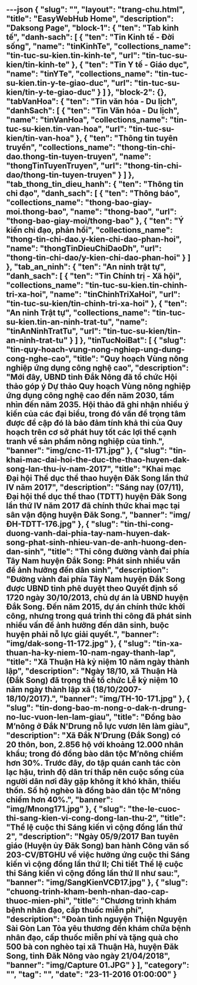 ---json
{
    "slug": "",
    "layout": "trang-chu.html",
    "title": "EasyWebHub Home",
    "description": "Daksong Page",
    "block-1": {
        "ten": "Tab kinh tế",
        "danh-sach": [
            {
                "ten": "Tin Kinh tế - Đời sống",
                "name": "tinKinhTe",
                "collections_name": "tin-tuc-su-kien.tin-kinh-te",
                "url": "tin-tuc-su-kien/tin-kinh-te"
            },
            {
                "ten": "Tin Y tế - Giáo dục",
                "name": "tinYTe",
                "collections_name": "tin-tuc-su-kien.tin-y-te-giao-duc",
                "url": "tin-tuc-su-kien/tin-y-te-giao-duc"
            }
        ]
    },
    "block-2": {},
    "tabVanHoa": {
        "ten": "Tin văn hóa - Du lịch",
        "danhSach": [
            {
                "ten": "Tin Văn hóa - Du lịch",
                "name": "tinVanHoa",
                "collections_name": "tin-tuc-su-kien.tin-van-hoa",
                "url": "tin-tuc-su-kien/tin-van-hoa"
            },
            {
                "ten": "Thông tin tuyên truyền",
                "collections_name": "thong-tin-chi-dao.thong-tin-tuyen-truyen",
                "name": "thongTinTuyenTruyen",
                "url": "thong-tin-chi-dao/thong-tin-tuyen-truyen"
            }
        ]
    },
    "tab_thong_tin_dieu_hanh": {
        "ten": "Thông tin chỉ đạo",
        "danh_sach": [
            {
                "ten": "Thông báo",
                "collections_name": "thong-bao-giay-moi.thong-bao",
                "name": "thong-bao",
                "url": "thong-bao-giay-moi/thong-bao"
            },
            {
                "ten": "Ý kiến chỉ đạo, phản hồi",
                "collections_name": "thong-tin-chi-dao.y-kien-chi-dao-phan-hoi",
                "name": "thongTinDieuChiDaoDh",
                "url": "thong-tin-chi-dao/y-kien-chi-dao-phan-hoi"
            }
        ]
    },
    "tab_an_ninh": {
        "ten": "An ninh trật tự",
        "danh_sach": [
            {
                "ten": "Tin Chính trị - Xã hội",
                "collections_name": "tin-tuc-su-kien.tin-chinh-tri-xa-hoi",
                "name": "tinChinhTriXaHoi",
                "url": "tin-tuc-su-kien/tin-chinh-tri-xa-hoi"
            },
            {
                "ten": "An ninh Trật tự",
                "collections_name": "tin-tuc-su-kien.tin-an-ninh-trat-tu",
                "name": "tinAnNinhTratTu",
                "url": "tin-tuc-su-kien/tin-an-ninh-trat-tu"
            }
        ]
    },
    "tinTucNoiBat": [
        {
            "slug": "tin-quy-hoach-vung-nong-nghiep-ung-dung-cong-nghe-cao",
            "title": "Quy hoạch Vùng nông nghiệp ứng dụng công nghệ cao",
            "description": "Mới đây, UBND tỉnh Đắk Nông đã tổ chức Hội thảo góp ý Dự thảo Quy hoạch Vùng nông nghiệp ứng dụng công nghệ cao đến năm 2030, tầm nhìn đến năm 2035. Hội thảo đã ghi nhận nhiều ý kiến của các đại biểu, trong đó vấn đề trọng tâm được đề cập đó là bảo đảm tính khả thi của Quy hoạch trên cơ sở phát huy tốt các lợi thế cạnh tranh về sản phẩm nông nghiệp của tỉnh.",
            "banner": "img/cnc-11-171.jpg"
        },
        {
            "slug": "tin-khai-mac-dai-hoi-the-duc-the-thao-huyen-dak-song-lan-thu-iv-nam-2017",
            "title": "Khai mạc Đại hội Thể dục thể thao huyện Đăk Song lần thứ IV năm 2017",
            "description": "Sáng nay (07/11), Đại hội thể dục thể thao (TDTT) huyện Đăk Song lần thứ IV năm 2017 đã chính thức khai mạc tại sân vận động huyện Đăk Song.",
            "banner": "img/ĐH-TDTT-176.jpg"
        },
        {
            "slug": "tin-thi-cong-duong-vanh-dai-phia-tay-nam-huyen-dak-song-phat-sinh-nhieu-van-de-anh-huong-den-dan-sinh",
            "title": "Thi công đường vành đai phía Tây Nam huyện Đắk Song: Phát sinh nhiều vấn đề ảnh hưởng đến dân sinh",
            "description": "Đường vành đai phía Tây Nam huyện Đắk Song được UBND tỉnh phê duyệt theo Quyết định số 1720 ngày 30/10/2013, chủ dự án là UBND huyện Đắk Song. Đến năm 2015, dự án chính thức khởi công, nhưng trong quá trình thi công đã phát sinh nhiều vấn đề ảnh hưởng đến dân sinh, buộc huyện phải nỗ lực giải quyết.",
            "banner": "img/dak-song-11-172.jpg"
        },
        {
            "slug": "tin-xa-thuan-ha-ky-niem-10-nam-ngay-thanh-lap",
            "title": "Xã Thuận Hà kỷ niệm 10 năm ngày thành lập",
            "description": "Ngày 18/10, xã Thuận Hà (Đắk Song) đã trọng thể tổ chức Lễ kỷ niệm 10 năm ngày thành lập xã (18/10/2007-18/10/2017).",
            "banner": "img/TH-10-171.jpg"
        },
        {
            "slug": "tin-dong-bao-m-nong-o-dak-n-drung-no-luc-vuon-len-lam-giau",
            "title": "Đồng bào M’nông ở Đắk N'Drung nỗ lực vươn lên làm giàu",
            "description": "Xã Ðắk N’Drung (Ðắk Song) có 20 thôn, bon, 2.856 hộ với khoảng 12.000 nhân khẩu; trong đó đồng bào dân tộc M’nông chiếm hơn 30%. Trước đây, do tập quán canh tác còn lạc hậu, trình độ dân trí thấp nên cuộc sống của người dân nơi đây gặp không ít khó khăn, thiếu thốn. Số hộ nghèo là đồng bào dân tộc M'nông chiếm hơn 40%.",
            "banner": "img/Mnong171.jpg"
        },
        {
            "slug": "the-le-cuoc-thi-sang-kien-vi-cong-dong-lan-thu-2",
            "title": "Thể lệ cuộc thi Sáng kiến vì cộng đồng lần thứ 2",
            "description": "Ngày 05/9/2017 Ban tuyên giáo (Huyện ủy Đăk Song) ban hành Công văn số 203-CV/BTGHU về việc hưởng ứng cuộc thi Sáng kiến vì cộng đồng lần thứ II; Chi tiết Thể lệ cuộc thi Sáng kiến vì cộng đồng lần thứ II như sau:",
            "banner": "img/SangKienVCĐ17.jpg"
        },
        {
            "slug": "chuong-trinh-kham-benh-nhan-dao-cap-thuoc-mien-phi",
            "title": "Chương trình khám bệnh nhân đạo, cấp thuốc miễn phí",
            "description": "Đoàn tình nguyện  Thiện Nguyện Sài Gòn  Lan Tỏa yêu thương đến khám chữa bệnh nhân đạo, cấp thuốc miễn phí và tặng quà cho 500 bà con nghèo tại xã Thuận Hà, huyện Đăk Song, tỉnh Đăk Nông vào ngày 21/04/2018",
            "banner": "img/Capture 01.JPG"
        }
    ],
    "category": "",
    "tag": "",
    "date": "23-11-2016 01:00:00"
}
---
